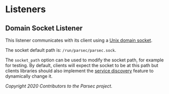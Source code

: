 # Listeners

## Domain Socket Listener

This listener communicates with its client using a [Unix domain
socket](https://en.wikipedia.org/wiki/Unix_domain_socket).

The socket default path is: `/run/parsec/parsec.sock`.

The `socket_path` option can be used to modify the socket path, for example for testing. By default,
clients will expect the socket to be at this path but clients libraries should also implement the
[service discovery](../parsec_client/api_overview.md#service-discovery) feature to dynamically
change it.

*Copyright 2020 Contributors to the Parsec project.*
